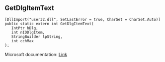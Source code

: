## GetDlgItemText

```
[DllImport("user32.dll", SetLastError = true, CharSet = CharSet.Auto)]
public static extern int GetDlgItemText(
   IntPtr hDlg,
   int nIDDlgItem,
   StringBuilder lpString,
   int cchMax
);
```

Microsoft documentation: [Link](https://learn.microsoft.com/en-us/windows/win32/api/winuser/nf-winuser-getdlgitemtexta)
